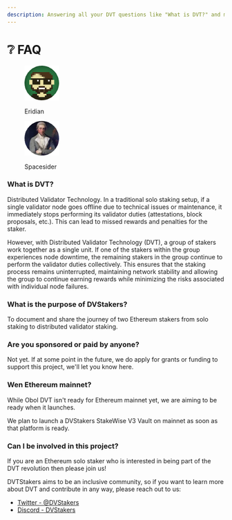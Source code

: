 ```yaml
---
description: Answering all your DVT questions like "What is DVT?" and more!
---
```


# ❔ FAQ

<div>

<figure><img src="https://raw.githubusercontent.com/DVStakers/docs/main/.gitbook/assets/Eridian.png" alt=""><figcaption><p>Eridian</p></figcaption></figure>

 

<figure><img src=".gitbook/assets/Spacesider.png" alt=""><figcaption><p>Spacesider</p></figcaption></figure>

</div>

### What is DVT?

Distributed Validator Technology. In a traditional solo staking setup, if a single validator node goes offline due to technical issues or maintenance, it immediately stops performing its validator duties (attestations, block proposals, etc.). This can lead to missed rewards and penalties for the staker.

However, with Distributed Validator Technology (DVT), a group of stakers work together as a single unit. If one of the stakers within the group experiences node downtime, the remaining stakers in the group continue to perform the validator duties collectively. This ensures that the staking process remains uninterrupted, maintaining network stability and allowing the group to continue earning rewards while minimizing the risks associated with individual node failures.

### What is the purpose of DVStakers?

To document and share the journey of two Ethereum stakers from solo staking to distributed validator staking.

### **Are you sponsored or paid by anyone?**

Not yet. If at some point in the future, we do apply for grants or funding to support this project, we'll let you know here.

### Wen Ethereum mainnet?

While Obol DVT isn't ready for Ethereum mainnet yet, we are aiming to be ready when it launches.&#x20;

We plan to launch a DVStakers StakeWise V3 Vault on mainnet as soon as that platform is ready.&#x20;

### Can I be involved in this project?

If you are an Ethereum solo staker who is interested in being part of the DVT revolution then please join us!&#x20;

DVTStakers aims to be an inclusive community, so if you want to learn more about DVT and contribute in any way, please reach out to us:

* [Twitter - @DVStakers](https://twitter.com/DVStakers)
* [Discord - DVStakers](https://discord.gg/VbVwqgSdFD)
